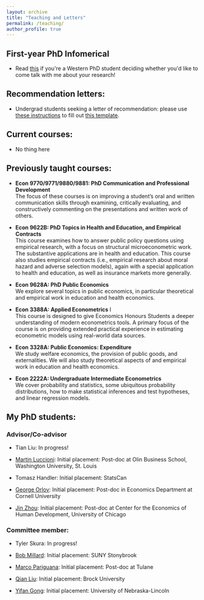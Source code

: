 ```yaml
---
layout: archive
title: "Teaching and Letters"
permalink: /teaching/
author_profile: true
---
```


<!--
EXAMPLE COMMENT BLOCK
-->


## First-year PhD Infomerical

* Read [this](/files/teaching/infomercial_slides.pdf) if you're a Western PhD student deciding whether you'd like to come talk with me about your research! 

## Recommendation letters:

* Undergrad students seeking a letter of recommendation: please use [these instructions](/files/teaching/nirav_instructions.pdf) to fill out [this template](/files/teaching/nirav_instructions_template.ods).

## Current courses:

* No thing here

## Previously taught courses:

* **Econ 9770/9771/9880/9881: PhD Communication and Professional Development**  
The focus of these courses is on improving a student’s oral and written communication skills through examining, critically evaluating, and constructively commenting on the presentations and written work of others.

* **Econ 9622B: PhD Topics in Health and Education, and Empirical Contracts**  
This course examines how to answer public policy questions using empirical research, with a focus on structural microeconometric work. The substantive applications are in health and education. This course also studies empirical contracts (i.e., empirical research about moral hazard and adverse selection models), again with a special application to health and education, as well as insurance markets more generally.

* **Econ 9628A: PhD Public Economics**  
We explore several topics in public economics, in particular theoretical and empirical work in education and health economics.

* **Econ 3388A: Applied Econometrics** I  
This course is designed to give Economics Honours Students a deeper understanding of modern econometrics tools. A primary focus of the course is on providing extended practical experience in estimating econometric models using real-world data sources.

* **Econ 3328A: Public Economics: Expenditure**  
We study welfare economics, the provision of public goods, and externalities. We will also study theoretical aspects of and empirical work in education and health economics.

* **Econ 2222A: Undergraduate Intermediate Econometrics**  
We cover probability and statistics, some ubiquitous probability distributions, how to make statistical inferences and test hypotheses, and linear regression models.


## My PhD students:

### Advisor/Co-advisor

* Tian Liu: In progress!
	
* [Martin Luccioni](https://sites.google.com/view/martinluccioni): Initial placement: Post-doc at Olin Business School, Washington University, St. Louis 
	
* Tomasz Handler: Initial placement: StatsCan
	
* [George Orlov](https://sites.google.com/site/orlovecon): Initial placement: Post-doc in Economics Department at Cornell University 
	
* [Jin Zhou](https://sites.google.com/site/jinzhouecon): Initial placement: Post-doc at Center for the Economics of Human Development, University of Chicago 
	
	
### Committee member:

* Tyler Skura: In progress!

* [Bob Millard](https://www.robertgmillard.com): Initial placement: SUNY Stonybrook 
	
* [Marco Pariguana](https://www.marcopariguana.com): Initial placement: Post-doc at Tulane 
	
* [Qian Liu](https://sites.google.com/view/qianliu): Initial placement: Brock University 

* [Yifan Gong](https://sites.google.com/view/yifan-gong): Initial placement: University of Nebraska-Lincoln 

